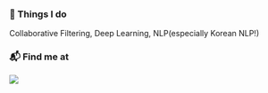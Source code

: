### 🚀 Things I do
Collaborative Filtering, Deep Learning, NLP(especially Korean NLP!)

### 📬 Find me at
 <a href="mailto:hchj2005@gmail.com"><img src="https://img.shields.io/badge/Gmail-EA4335?style=flat-square&logo=Gmail&logoColor=black"/></a>
<!--
**YellaCRE/YellaCRE** is a ✨ _special_ ✨ repository because its `README.md` (this file) appears on your GitHub profile.

Here are some ideas to get you started:

- 🔭 I’m currently working on ...
- 🌱 I’m currently learning ...
- 👯 I’m looking to collaborate on ...
- 🤔 I’m looking for help with ...
- 💬 Ask me about ...
- 📫 How to reach me: ...
- 😄 Pronouns: ...
- ⚡ Fun fact: ...
-->
